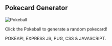## Pokecard Generator

![Pokeball](http://www.pngmart.com/files/2/Pokeball-PNG-Photos.png)

Click the Pokeball to generate a random pokecard!

POKEAPI, EXPRESS JS, PUG, CSS & JAVASCRIPT. 



